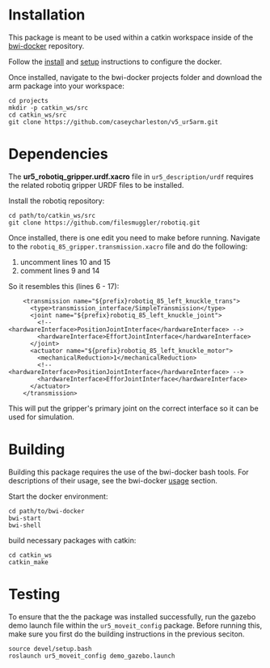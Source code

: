

# Installation

This package is meant to be used within a catkin workspace inside of the [bwi-docker](https://github.com/utexas-bwi/bwi-docker) repository.

Follow the [install](https://github.com/utexas-bwi/bwi-docker#install) and [setup](https://github.com/utexas-bwi/bwi-docker#setup) instructions to configure the docker.

Once installed, navigate to the bwi-docker projects folder and download the arm package into your workspace:
```
cd projects
mkdir -p catkin_ws/src
cd catkin_ws/src
git clone https://github.com/caseycharleston/v5_ur5arm.git
```

# Dependencies
The **ur5_robotiq_gripper.urdf.xacro** file in `ur5_description/urdf` requires the related robotiq gripper URDF files to be installed.

Install the robotiq repository:
```
cd path/to/catkin_ws/src
git clone https://github.com/filesmuggler/robotiq.git
```

Once installed, there is one edit you need to make before running. Navigate to the `robotiq_85_gripper.transmission.xacro` file and do the following:
1. uncomment lines 10 and 15
2. comment lines 9 and 14

So it resembles this (lines 6 - 17):
```
    <transmission name="${prefix}robotiq_85_left_knuckle_trans">
      <type>transmission_interface/SimpleTransmission</type>
      <joint name="${prefix}robotiq_85_left_knuckle_joint">
        <!-- <hardwareInterface>PositionJointInterface</hardwareInterface> -->
        <hardwareInterface>EffortJointInterface</hardwareInterface>
      </joint>
      <actuator name="${prefix}robotiq_85_left_knuckle_motor">
        <mechanicalReduction>1</mechanicalReduction>
        <!-- <hardwareInterface>PositionJointInterface</hardwareInterface> -->
        <hardwareInterface>EfforJointInterface</hardwareInterface>
      </actuator>
    </transmission>
```
This will put the gripper's primary joint on the correct interface so it can be used for simulation.

# Building

Building this package requires the use of the bwi-docker bash tools. For descriptions of their usage, see the bwi-docker [usage](https://github.com/utexas-bwi/bwi-docker#usage) section.

Start the docker environment:
```
cd path/to/bwi-docker
bwi-start
bwi-shell
```

build necessary packages with catkin:
```
cd catkin_ws
catkin_make
```

# Testing

To ensure that the the package was installed successfully, run the gazebo demo launch file within the `ur5_moveit_config` package. Before running this, make sure you first do the building instructions in the previous seciton.
```
source devel/setup.bash
roslaunch ur5_moveit_config demo_gazebo.launch
```
